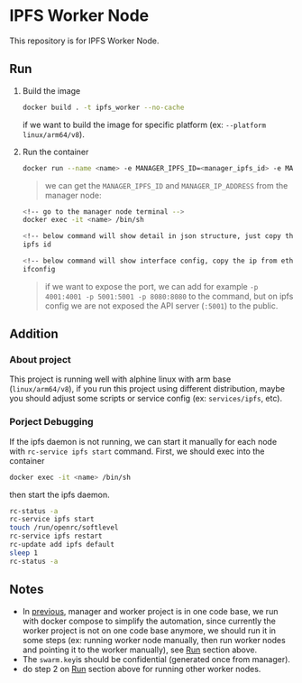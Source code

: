 # IPFS Worker Node

This repository is for IPFS Worker Node.

## Run

1. Build the image

   ```bash
   docker build . -t ipfs_worker --no-cache
   ```

   if we want to build the image for specific platform (ex: `--platform linux/arm64/v8`).

2. Run the container

   ```bash
   docker run --name <name> -e MANAGER_IPFS_ID=<manager_ipfs_id> -e MANAGER_IP_ADDRESS=<manager_ip_address> -d ipfs_worker
   ```

   > we can get the `MANAGER_IPFS_ID` and `MANAGER_IP_ADDRESS` from the manager node:

   ```bash
   <!-- go to the manager node terminal -->
   docker exec -it <name> /bin/sh

   <!-- below command will show detail in json structure, just copy the `ID` -->
   ipfs id

   <!-- below command will show interface config, copy the ip from eth0 (or other interface) -->
   ifconfig
   ```

   > if we want to expose the port, we can add for example `-p 4001:4001 -p 5001:5001 -p 8080:8080` to the command, but on ipfs config we are not exposed the API server (`:5001`) to the public.

## Addition

### About project

This project is running well with alphine linux with arm base (`linux/arm64/v8`), if you run this project using different distribution, maybe you should adjust some scripts or service config (ex: `services/ipfs`, etc).

### Porject Debugging

If the ipfs daemon is not running, we can start it manually for each node with `rc-service ipfs start` command. First, we should exec into the container

```bash
docker exec -it <name> /bin/sh
```

then start the ipfs daemon.

```bash
rc-status -a
rc-service ipfs start
touch /run/openrc/softlevel
rc-service ipfs restart
rc-update add ipfs default
sleep 1
rc-status -a
```

## Notes

- In [previous](https://github.com/adamcanray/Private-IPFS-Cluster-Data-Replication), manager and worker project is in one code base, we run with docker compose to simplify the automation, since currently the worker project is not on one code base anymore, we should run it in some steps (ex: running worker node manually, then run worker nodes and pointing it to the worker manually), see [Run](/#Run) section above.
- The `swarm.key`is should be confidential (generated once from manager).
- do step 2 on [Run](/#Run) section above for running other worker nodes.
